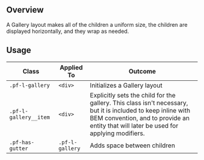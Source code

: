 ## Overview

A Gallery layout makes all of the children a uniform size, the children are displayed horizontally, and they wrap as needed.

## Usage

| Class | Applied To | Outcome |
| -- | -- | -- |
| `.pf-l-gallery` |  `<div>` |  Initializes a Gallery layout |
| `.pf-l-gallery__item` | `<div>` |  Explicitly sets the child for the gallery. This class isn't necessary, but it is included to keep inline with BEM convention, and to provide an entity that will later be used for applying modifiers. |
| `.pf-has-gutter` | `.pf-l-gallery` | Adds space between children |
